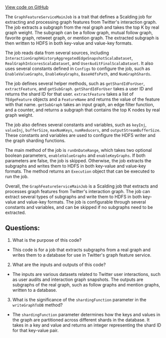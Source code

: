[View code on GitHub](https://github.com/misbahsy/the-algorithm/graph-feature-service/src/main/scalding/com/twitter/graph_feature_service/scalding/GraphFeatureServiceMainJob.scala)

The `GraphFeatureServiceMainJob` is a trait that defines a Scalding job for extracting and processing graph features from Twitter's interaction graph. The job extracts a subgraph from the real graph and takes the top K by real graph weight. The subgraph can be a follow graph, mutual follow graph, favorite graph, retweet graph, or mention graph. The extracted subgraph is then written to HDFS in both key-value and value-key formats.

The job reads data from several sources, including `InteractionGraphHistoryAggregatedEdgeSnapshotScalaDataset`, `RealGraphInScoresScalaDataset`, and `UserAuditFinalScalaDataset`. It also uses several constants defined in `Configs` to configure the job, such as `EnableValueGraphs`, `EnableKeyGraphs`, `BaseHdfsPath`, and `NumGraphShards`.

The job defines several helper methods, such as `getShardIdForUser`, `extractFeature`, and `getSubGraph`. `getShardIdForUser` takes a user ID and returns the shard ID for that user. `extractFeature` takes a list of `TEdgeFeature` objects and a `FeatureName` and returns the value of the feature with that name. `getSubGraph` takes an input graph, an edge filter function, and a counter, and returns a subgraph that contains the top K nodes by real graph weight.

The job also defines several constants and variables, such as `keyInj`, `valueInj`, `bufferSize`, `maxNumKeys`, `numReducers`, and `outputStreamBufferSize`. These constants and variables are used to configure the HDFS writer and the graph sharding functions.

The main method of the job is `runOnDateRange`, which takes two optional boolean parameters, `enableValueGraphs` and `enableKeyGraphs`. If both parameters are false, the job is skipped. Otherwise, the job extracts the subgraphs and writes them to HDFS in both key-value and value-key formats. The method returns an `Execution` object that can be executed to run the job.

Overall, the `GraphFeatureServiceMainJob` is a Scalding job that extracts and processes graph features from Twitter's interaction graph. The job can extract several types of subgraphs and write them to HDFS in both key-value and value-key formats. The job is configurable through several constants and variables, and can be skipped if no subgraphs need to be extracted.
## Questions: 
 1. What is the purpose of this code?
- This code is for a job that extracts subgraphs from a real graph and writes them to a database for use in Twitter's graph feature service.

2. What are the inputs and outputs of this code?
- The inputs are various datasets related to Twitter user interactions, such as user audits and interaction graph snapshots. The outputs are subgraphs of the real graph, such as follow graphs and mention graphs, written to a database.

3. What is the significance of the `shardingFunction` parameter in the `writeGraphToDB` method?
- The `shardingFunction` parameter determines how the keys and values in the graph are partitioned across different shards in the database. It takes in a key and value and returns an integer representing the shard ID for that key-value pair.